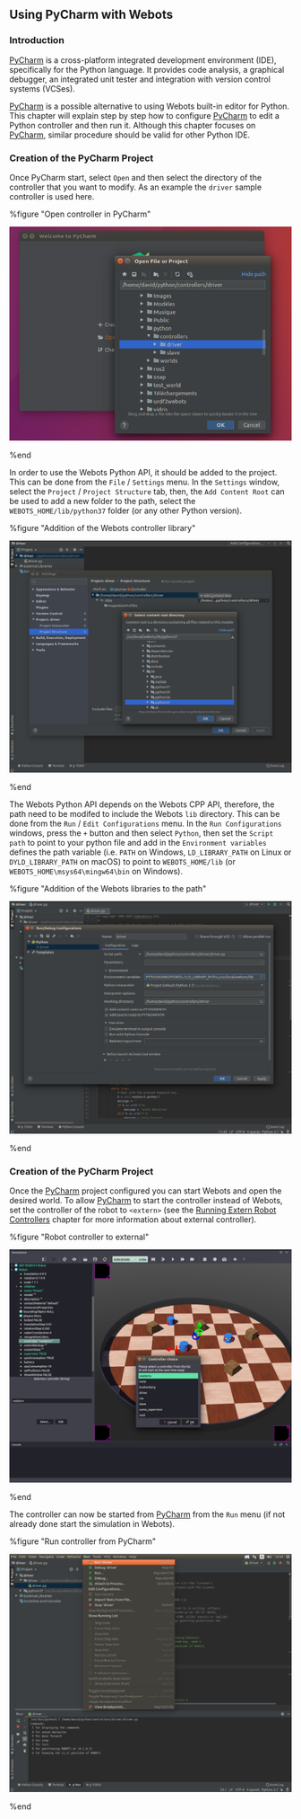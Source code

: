 ## Using PyCharm with Webots

### Introduction

[PyCharm](https://www.jetbrains.com/pycharm) is a cross-platform integrated development environment (IDE), specifically for the Python language.
It provides code analysis, a graphical debugger, an integrated unit tester and integration with version control systems (VCSes).

[PyCharm](https://www.jetbrains.com/pycharm) is a possible alternative to using Webots built-in editor for Python.
This chapter will explain step by step how to configure [PyCharm](https://www.jetbrains.com/pycharm) to edit a Python controller and then run it.
Although this chapter focuses on [PyCharm](https://www.jetbrains.com/pycharm), similar procedure should be valid for other Python IDE.

### Creation of the PyCharm Project

Once PyCharm start, select `Open` and then select the directory of the controller that you want to modify.
As an example the `driver` sample controller is used here.

%figure "Open controller in PyCharm"

![PyCharm Open File](images/pycharm_open.png)

%end

In order to use the Webots Python API, it should be added to the project.
This can be done from the `File` / `Settings` menu.
In the `Settings` window, select the `Project` / `Project Structure` tab, then, the `Add Content Root` can be used to add a new folder to the path, select the `WEBOTS_HOME/lib/python37` folder (or any other Python version).

%figure "Addition of the Webots controller library"

![PyCharm Add Library](images/pycharm_add_lib.png)

%end

The Webots Python API depends on the Webots CPP API, therefore, the path need to be modifed to include the Webots `lib` directory.
This can be done from the `Run` / `Edit Configurations` menu.
In the `Run Configurations` windows, press the `+` button and then select `Python`, then set the `Script path` to point to your python file and add in the `Environment variables` defines the path variable (i.e. `PATH` on Windows, `LD_LIBRARY_PATH` on Linux or `DYLD_LIBRARY_PATH` on macOS) to point to `WEBOTS_HOME/lib` (or `WEBOTS_HOME\msys64\mingw64\bin` on Windows).

%figure "Addition of the Webots libraries to the path"

![PyCharm Add Path](images/pycharm_path.png)

%end

### Creation of the PyCharm Project

Once the [PyCharm](https://www.jetbrains.com/pycharm) project configured you can start Webots and open the desired world.
To allow [PyCharm](https://www.jetbrains.com/pycharm) to start the controller instead of Webots, set the controller of the robot to `<extern>` (see the [Running Extern Robot Controllers](https://www.cyberbotics.com/doc/guide/running-extern-robot-controllers) chapter for more information about external controller).

%figure "Robot controller to external"

![PyCharm Webots](images/pycharm_webots.png)

%end

The controller can now be started from [PyCharm](https://www.jetbrains.com/pycharm) from the `Run` menu (if not already done start the simulation in Webots).

%figure "Run controller from PyCharm"

![PyCharm Run](images/pycharm_run.png)

%end

